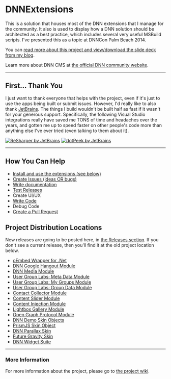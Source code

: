 # DNNExtensions

This is a solution that houses most of the DNN extensions that I manage for the community. It also is 
used to display how a DNN solution should be architected as a best practice, which includes several 
very useful MSBuild scripts.  I've presented this as a topic at DNNCon Palm Beach 2014. 

You can [read more about this project and view/download the slide deck from my blog](http://www.willstrohl.com/Blog/PostId/731/DNNCon-Presentation-Flexible-Project-Setup-for-Teams-and-Complicated-Applications).

Learn more about DNN CMS at [the official DNN community website](https://dncommunity.org).

---

## First... Thank You

I just want to thank everyone that helps with the project, even if it's just to use the apps being 
built or submit issues.  However, I'd really like to also thank [JetBrains](https://www.jetbrains.com/). 
The things I build wouldn't be built half as fast if it wasn't for your generous support.  Specifically, 
the following Visual Studio integrations really have saved me TONS of time and headaches over the 
years, and gotten me up to speed faster on other people's code more than anything else I've ever 
tried (even talking to them about it).

[![ReSharper by JetBrains](https://github.com/hismightiness/dnnextensions/blob/master/Assets/images/icon_ReSharper.png)](https://www.jetbrains.com/resharper/)
[![dotPeek by JetBrains](https://github.com/hismightiness/dnnextensions/blob/master/Assets/images/icon_dotPeek.png)](https://www.jetbrains.com/decompiler/)

---

## How You Can Help

* [Install and use the extensions (see below)](https://github.com/hismightiness/dnnextensions/wiki/Install-and-Use-the-Extensions)
* [Create Issues (ideas OR bugs)](https://github.com/hismightiness/dnnextensions/wiki/Create-Issues-or-Ideas)
* [Write documentation](https://github.com/hismightiness/dnnextensions/wiki/Write-Documentation)
* [Test Releases](https://github.com/hismightiness/dnnextensions/wiki/Test-Releases)
* Create UI/UX
* [Write Code](https://github.com/hismightiness/dnnextensions/wiki/Write-Code)
* Debug Code
* [Create a Pull Request](https://github.com/hismightiness/dnnextensions/wiki/Create-a-Pull-Request)

## Project Distribution Locations

New releases are going to be posted here, in [the Releases section](https://github.com/hismightiness/dnnextensions/releases). If 
you don't see a current release, then you'll find it at the old project location below.

* [oEmbed Wrapper for .Net](https://oembed.codeplex.com/)
* [DNN Google Hangout Module](https://dnnhangout.codeplex.com/)
* [DNN Media Module](https://dnnmedia.codeplex.com/)
* [User Group Labs: Meta Data Module](https://dnngroupmetadata.codeplex.com/)
* [User Group Labs: My Groups Module](https://dnnmygroups.codeplex.com/)
* [User Group Labs: Group Data Module](https://usergroupdata.codeplex.com/)
* [Contact Collector Module](https://wnscontact.codeplex.com/)
* [Content Slider Module](https://dnncontentslider.codeplex.com/)
* [Content Injection Module](https://wnsinj.codeplex.com/)
* [Lightbox Gallery Module](https://wnslightbox.codeplex.com/)
* [Open Graph Protocol Module](https://dnnopengraph.codeplex.com/)
* [DNN Demo Skin Objects](https://dnndemoso.codeplex.com/)
* [PrismJS Skin Object](https://dnnprismjs.codeplex.com/)
* [DNN Parallax Skin](https://dnnparallax.codeplex.com/)
* [Future Gravity Skin](https://futuregravity.codeplex.com/)
* [DNN Widget Suite](https://dnnwidgets.codeplex.com/)

---

### More Information

For more information about the project, please go to [the project wiki](https://github.com/hismightiness/dnnextensions/wiki).
